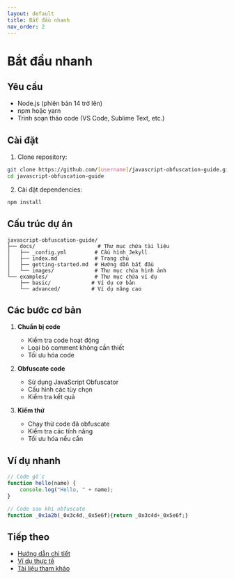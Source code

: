 ```yaml
---
layout: default
title: Bắt đầu nhanh
nav_order: 2
---
```


# Bắt đầu nhanh

## Yêu cầu

- Node.js (phiên bản 14 trở lên)
- npm hoặc yarn
- Trình soạn thảo code (VS Code, Sublime Text, etc.)

## Cài đặt

1. Clone repository:
```bash
git clone https://github.com/[username]/javascript-obfuscation-guide.git
cd javascript-obfuscation-guide
```

2. Cài đặt dependencies:
```bash
npm install
```

## Cấu trúc dự án

```
javascript-obfuscation-guide/
├── docs/                    # Thư mục chứa tài liệu
│   ├── _config.yml         # Cấu hình Jekyll
│   ├── index.md            # Trang chủ
│   ├── getting-started.md  # Hướng dẫn bắt đầu
│   └── images/             # Thư mục chứa hình ảnh
└── examples/               # Thư mục chứa ví dụ
    ├── basic/             # Ví dụ cơ bản
    └── advanced/          # Ví dụ nâng cao
```

## Các bước cơ bản

1. **Chuẩn bị code**
   - Kiểm tra code hoạt động
   - Loại bỏ comment không cần thiết
   - Tối ưu hóa code

2. **Obfuscate code**
   - Sử dụng JavaScript Obfuscator
   - Cấu hình các tùy chọn
   - Kiểm tra kết quả

3. **Kiểm thử**
   - Chạy thử code đã obfuscate
   - Kiểm tra các tính năng
   - Tối ưu hóa nếu cần

## Ví dụ nhanh

```javascript
// Code gốc
function hello(name) {
    console.log("Hello, " + name);
}

// Code sau khi obfuscate
function _0x1a2b(_0x3c4d,_0x5e6f){return _0x3c4d+_0x5e6f;}
```

## Tiếp theo

- [Hướng dẫn chi tiết](/guide)
- [Ví dụ thực tế](/examples)
- [Tài liệu tham khảo](/references) 